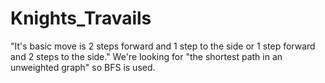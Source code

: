 # Knights_Travails
"It's basic move is 2 steps forward and 1 step to the side or 1 step forward and 2 steps to the side."
We're looking for "the shortest path in an unweighted graph" so BFS is used.